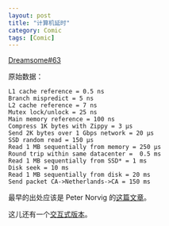 ```yaml
---
layout: post
title: "计算机延时"
category: Comic
tags: [Comic]
---
```


[Dreamsome#63](http://dreamsome.org/1063)

原始数据：

    L1 cache reference = 0.5 ns
    Branch mispredict = 5 ns
    L2 cache reference = 7 ns
    Mutex lock/unlock = 25 ns
    Main memory reference = 100 ns        
    Compress 1K bytes with Zippy = 3 µs
    Send 2K bytes over 1 Gbps network = 20 µs
    SSD random read = 150 µs
    Read 1 MB sequentially from memory = 250 µs
    Round trip within same datacenter =  0.5 ms
    Read 1 MB sequentially from SSD* = 1 ms
    Disk seek = 10 ms
    Read 1 MB sequentially from disk = 20 ms
    Send packet CA->Netherlands->CA = 150 ms

最早的出处应该是 Peter Norvig 的[这篇文章](http://norvig.com/21-days.html#answers)。

这儿还有一个[交互式版本](http://www.eecs.berkeley.edu/~rcs/research/interactive_latency.html)。